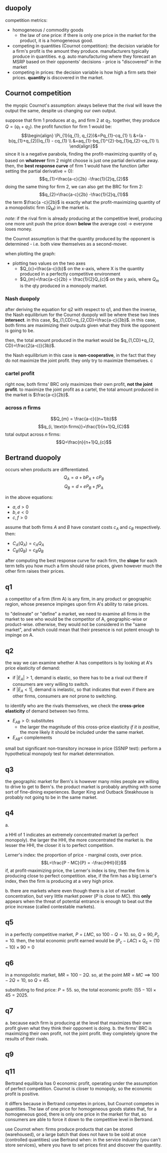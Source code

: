 ## duopoly
competition metrics:
- homogeneous / commodity goods
	- the law of one price: if there is only one price in the market for the product, it is a homogeneous good.
- competing in quantities (Cournot competition): the decision variable for a firm's profit is the amount they produce. manufacturers typically produce in quantities. e.g. auto manufacturing where they forecast an MSRP based on their opponents' decisions - price is "discovered" in the market
- competing in prices: the decision variable is how high a firm sets their prices. **quantity** is discovered in the market.
## Cournot competition
the myopic Cournot's assumption: always believe that the rival will leave the output the same, despite us changing our own output.

suppose that firm 1 produces at $q_{1}$, and firm 2 at $q_{2}$. together, they produce $Q =(q_{1}+q_{2})$. the profit function for firm 1 would be:
$$\begin{align}
\Pi_{1}(q_{1}, q_{2})&=Pq_{1}-cq_{1} \\
&=(a - b(q_{1}+q_{2}))q_{1} - cq_{1} \\
&=aq_{1}-bq_{1}^{2}-bq_{1}q_{2}-cq_{1} \\
\end{align}$$
since it is a negative parabola, finding the profit-maximizing quantity of $q_{1}$ based on **whatever** firm 2 might choose is just one partial derivative away. then, the **best response curve** of firm 1 would have the function (after setting the partial derivative = 0):
$$q_{1}=\frac{a-c}{2b} -\frac{1}{2}q_{2}$$
doing the same thing for firm 2, we can also get the BRC for firm 2:
$$q_{2}=\frac{a-c}{2b} -\frac{1}{2}q_{1}$$
the term $\frac{a -c}{2b}$ is exactly what the profit-maximizing quantity of a monopolistic firm ($Q_{M}$) in the market is.

*note*: if the rival firm is already producing at the competitive level, producing one more unit push the price down **below** the average cost -> everyone loses money. 

the Cournot assumption is that the quantity produced by the opponent is determined - i.e. both view themselves as a second-mover. 

when plotting the graph:
- plotting two values on the two axes
	- $Q_{c}=\frac{a-c}{b}$ on the x-axis, where X is the quantity produced in a perfectly competitive environment
	- $Q_{m}=\frac{a-c}{2b} = \frac{1}{2}Q_{c}$ on the y axis, where $Q_{m}$ is the qty produced in a monopoly market. 
### Nash duopoly
after deriving the equation for q2 with respect to q1, and then the inverse, the Nash equilibrium for the Cournot duopoly will be where these two lines **intersect**. in this case, $q_{1,CD}=q_{2,CD}=\frac{a-c}{3b}$. in this case, both firms are maximizing their outputs given what they think the opponent is going to be.

then, the total amount produced in the market would be $q_{1,CD}+q_{2, CD}=\frac{2(a-c)}{3b}$.

the Nash equilibrium in this case is **non-cooperative**, in the fact that they do not maximize the joint profit. they only try to maximize themselves. c
### cartel profit
right now, both firms' BRC only maximizes their own profit, **not the joint profit**. to maximize the joint profit as a cartel, the total amount produced in the market is $\frac{a-c}{2b}$.
### across $n$ firms
$$Q_{m} = \frac{a-c}{(n+1)b}$$
$$q_{i, \text{n firms}}=\frac{1}{n+1}Q_{C}$$
total output across $n$ firms:
$$Q=\frac{n}{n+1}Q_{c}$$
## Bertrand duopoly
occurs when products are differentiated.
$$Q_{A} = a+bP_{A} + cP_{B}$$
$$Q_{B} = d + eP_{B} + fP_{A}$$

in the above equations:
 - $a, d> 0$
 - $b, e < 0$
 - $c, f > 0$

assume that both firms $A$ and $B$ have constant costs $c_{A}$ and $c_{B}$ respectively. then:
- $C_{A}(Q_{A})=c_{A}Q_{A}$
- $C_{B}(Q_{B})=c_{B}Q_{B}$

after computing the best response curve for each firm, the **slope** for each term tells you how much a firm should raise prices, given however much the other firm raises their prices.


## q1
a competitor of a firm (firm A) is any firm, in any product or geographic region, whose presence impinges upon firm A's ability to raise prices.

to "delineate" or "define" a market, we need to examine all firms in the market to see who would be the competitor of A, geographic-wise or product-wise. otherwise, they would not be considered in the "same market", and which could mean that their presence is not potent enough to impinge on A. 
## q2
the way we can examine whether A has competitors is by looking at A's price elasticity of demand:
- if $|E_{A}| > 1$, demand is elastic, so there has to be a rival out there if consumers are very willing to switch.
- if $|E_{A} < 1|$, demand is inelastic, so that indicates that even if there are other firms, consumers are not prone to switching.

to identify who are the rivals themselves, we check the **cross-price elasticity** of demand between two firms.
- $E_{AB} > 0$: substitutes
	- the larger the magnitude of this cross-price elasticity *if it is positive*, the more likely it should be included under the same market.
- $E_{AB} <$ complements

small but significant non-transitory increase in price (SSNIP test): perform a hypothetical monopoly test for market determination.
## q3
the geographic market for Bern's is however many miles people are willing to drive to get to Bern's. the product market is probably anything with some sort of fine-dining experiences. Burger King and Outback Steakhouse is probably not going to be in the same market.
## q4
a.

a HHI of 1 indicates an extremely concentrated market (a perfect monopoly). the larger the HHI, the more concentrated the market is. the lesser the HHI, the closer it is to perfect competition.

Lerner's index: the proportion of price - marginal costs, over price. 
$$L=\frac{P - MC}{P} = -\frac{HHI}{E}$$
if, at profit-maximizing price, the Lerner's index is tiny, then the firm is producing close to perfect competition. else, if the firm has a big Lerner's index, then the firm is producing at a very high price.

b.
there are markets where even though there is a lot of market concentration, but very little market power ($P$ is close to $MC$). this **only** appears when the threat of potential entrance is enough to beat out the price increase (called contestable markets).

## q5
in a perfectly competitive market, $P=LMC$, so $100 - Q = 10$. so, $Q=90, P_{c} = 10.$
then, the total economic profit earned would be $(P_{c} - LAC)\times Q_{c} = (10 -10)\times 90= 0$

## q6
in a monopolistic market, $MR = 100 - 2Q$. so, at the point $MR = MC\implies 100-2Q=10$, so $Q=45$. 

substituting to find price: $P =55$. so, the total economic profit: $(55 -10)\times 45=2025.$

## q7
a. because each firm is producing at the level that maximizes their own profit given what they think their opponent is doing. 
b. the firms' BRC is maximizing their own profit, not the joint profit. they completely ignore the results of their rivals.  

## q9


## q11
Bertrand equilibria has 0 economic profit, operating under the assumption of perfect competition. Cournot is closer to monopoly, so the economic profit is positive.

it differs because in Bertrand competes in prices, but Cournot competes in quantities. The law of one price for homogeneous goods states that, for a homogeneous good, there is only one price in the market for that, so consumers are able to force it down to the competitive level in Bertrand.

use Cournot when: firms produce products that can be stored (warehoused), or a large batch that does not have to be sold at once (controlled quantities)
use Bertrand when: in the service industry (you can't store services), where you have to set prices first and discover the quantity.
